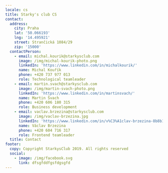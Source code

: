 ```yaml
---
locale: cs
title: Starky's club CS
contact:
  address:
    city: Praha
    lat: '50.066193'
    lng: '14.495921'
    street: Strančická 1084/29
    zip: '15000'
  contactPerson:
    - email: michal.kourik@starkysclub.com
      image: /img/michal-kourik-photo.png
      linkedIn: 'https://www.linkedin.com/in/michalkourik/'
      name: Michal Kouřík
      phone: ‭+420 737 977 013‬
      role: Technological teamleader
    - email: martin.svach@starkysclub.com
      image: /img/martin-svach-photo.png
      linkedIn: 'https://www.linkedin.com/in/martinsvach/'
      name: Martin Švach
      phone: +420 ‭606 180 315‬
      role: Business development
    - email: vaclav.brzezina@starkysclub.com
      image: /img/vaclav-brzezina.jpg
      linkedIn: 'https://www.linkedin.com/in/v%C3%A1clav-brzezina-8b8b14107/'
      name: Václav Brzezina
      phone: ‭+420 604 716 317‬
      role: Frontend teamleader
  title: Contact
footer:
  copy: Copyright StarkysClub 2019. All rights reserved
  social:
    - image: /img/facebook.svg
      link: dfsgfddfgsfdgsgfd
---
```


